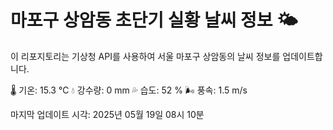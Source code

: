 
# 마포구 상암동 초단기 실황 날씨 정보 🌤️

이 리포지토리는 기상청 API를 사용하여 서울 마포구 상암동의 날씨 정보를 업데이트합니다. 

🌡️ 기온: 15.3 ℃
💧 강수량: 0 mm
💦 습도: 52 %
🌬️ 풍속: 1.5 m/s

마지막 업데이트 시각: 2025년 05월 19일 08시 10분    
